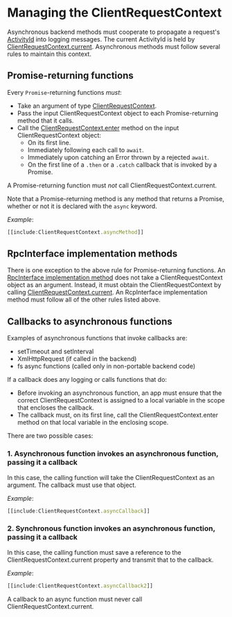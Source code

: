 # Managing the ClientRequestContext

Asynchronous backend methods must cooperate to propagate a request's [ActivityId](../../learning/RpcInterface.md#logging-and-activityids) into logging messages. The current ActivityId is held by [ClientRequestContext.current]($bentley). Asynchronous methods must follow several rules to maintain this context.

## Promise-returning functions

Every `Promise`-returning functions *must*:

- Take an argument of type [ClientRequestContext]($bentley).
- Pass the input ClientRequestContext object to each Promise-returning method that it calls.
- Call the [ClientRequestContext.enter]($bentley) method on the input ClientRequestContext object:
  - On its first line.
  - Immediately following each call to `await`.
  - Immediately upon catching an Error thrown by a rejected `await`.
  - On the first line of a `.then` or a `.catch` callback that is invoked by a Promise.

A Promise-returning function must *not* call ClientRequestContext.current.

Note that a Promise-returning method is any method that returns a Promise, whether or not it is declared with the `async` keyword.

*Example*:

``` ts
[[include:ClientRequestContext.asyncMethod]]
```

## RpcInterface implementation methods

There is one exception to the above rule for Promise-returning functions. An [RpcInterface implementation method](../RpcInterface.md#server-implementation) does not take a ClientRequestContext object as an argument. Instead, it must obtain the ClientRequestContext by calling [ClientRequestContext.current]($bentley). An RcpInterface implementation method must follow all of the other rules listed above.

## Callbacks to asynchronous functions

Examples of asynchronous functions that invoke callbacks are:

- setTimeout and setInterval
- XmlHttpRequest (if called in the backend)
- fs async functions (called only in non-portable backend code)

If a callback does any logging or calls functions that do:

- Before invoking an asynchronous function, an app must ensure that the correct ClientRequestContext is assigned to a local variable in the scope that encloses the callback.
- The callback must, on its first line, call the ClientRequestContext.enter method on that local variable in the enclosing scope.

There are two possible cases:

### 1. Asynchronous function invokes an asynchronous function, passing it a callback

In this case, the calling function will take the ClientRequestContext as an argument. The callback must use that object.

*Example*:

``` ts
[[include:ClientRequestContext.asyncCallback]]
```

### 2. Synchronous function invokes an asynchronous function, passing it a callback

In this case, the calling function must save a reference to the ClientRequestContext.current property and transmit that to the callback.

*Example*:

``` ts
[[include:ClientRequestContext.asyncCallback2]]
```

A callback to an async function must never call ClientRequestContext.current.
